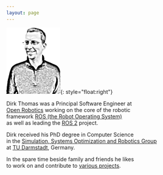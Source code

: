```yaml
---
layout: page
---
```


![Dirk Thomas](images/dirk-thomas.png){: style="float:right"}

Dirk Thomas was a Principal Software Engineer at  
[Open Robotics](http://www.openrobotics.org) working on the core of the robotic  
framework [ROS (the Robot Operating System)](http://www.ros.org)  
as well as leading the [ROS 2](http://www.ros2.org) project.

Dirk received his PhD degree in Computer Science  
in the [Simulation, Systems Optimization and Robotics Group](http://www.sim.informatik.tu-darmstadt.de/en/)  
at [TU Darmstadt](http://www.tu-darmstadt.de), Germany.

In the spare time beside family and friends he likes  
to work on and contribute to [various projects](projects/).
